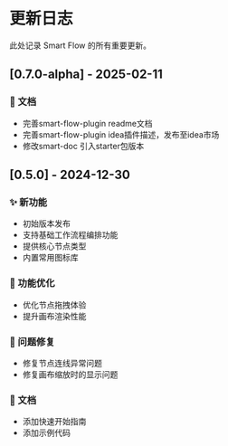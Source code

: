 # 更新日志

此处记录 Smart Flow 的所有重要更新。

## [0.7.0-alpha] - 2025-02-11
### 📝 文档

- 完善smart-flow-plugin readme文档
- 完善smart-flow-plugin idea插件描述，发布至idea市场
- 修改smart-doc 引入starter包版本

## [0.5.0] - 2024-12-30

### ✨ 新功能

- 初始版本发布
- 支持基础工作流程编排功能
- 提供核心节点类型
- 内置常用图标库

### 🔧 功能优化

- 优化节点拖拽体验
- 提升画布渲染性能

### 🐛 问题修复

- 修复节点连线异常问题
- 修复画布缩放时的显示问题

### 📝 文档

- 添加快速开始指南
- 添加示例代码

<!-- **注意:** 更新日志遵循[语义化版本](https://semver.org/lang/zh-CN/)规范。  -->